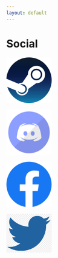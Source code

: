 ```yaml
---
layout: default
---
```


# Social

<html>
<body>

<p>
  <a href="https://steamcommunity.com/id/18345212451234512345">
    <img alt="steam website" src="assets/images/480px-Steam_icon_logo.svg.png" width="120" />
  </a>
</p>
<p>
  <a href="https://discord.gg/RwSKr6K">
     <img  alt="discord website" src="assets/images/discord-512.png" width="120" />
  </a>
</p>
<p>
  <a href="https://www.facebook.com/raitis.puhovs">
     <img  alt="facebook website" src="assets/images/Facebook_Logo_(2019).png" width="120" />
  </a>
</p>
<p>
  <a href="https://twitter.com/RaitisPuhovs">
     <img  alt="twitter website" src="assets/images/17-170048_download-red-logo-png-twitter-logo-red-png.png" width="120" />
  </a>
</p>

</body>
</html>
